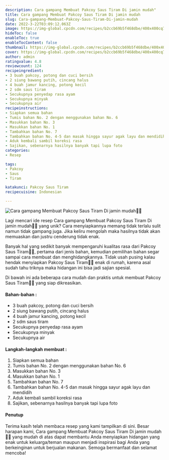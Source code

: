 ```yaml
---
description: Cara gampang Membuat Pakcoy Saus Tiram Di jamin mudah"
title: Cara gampang Membuat Pakcoy Saus Tiram Di jamin mudah
slug: Cara-gampang-Membuat-Pakcoy-Saus-Tiram-Di-jamin-mudah
date: 2022-3-22T03:09:12.063Z
image: https://img-global.cpcdn.com/recipes/b2ccb69b5f468dbe/400x400cq70/photo.jpg
hideToc: false
enableToc: true
enableTocContent: false
thumbnail: https://img-global.cpcdn.com/recipes/b2ccb69b5f468dbe/400x400cq70/photo.jpg
cover: https://img-global.cpcdn.com/recipes/b2ccb69b5f468dbe/400x400cq70/photo.jpg
author: admin
ratingvalue: 4.8
reviewcount: 124
recipeingredient:
- 3 buah pakcoy, potong dan cuci bersih
- 2 siung bawang putih, cincang halus
- 4 buah jamur kancing, potong kecil
- 2 sdm saus tiram
- Secukupnya penyedap rasa ayam
- Secukupnya minyak
- Secukupnya air
recipeinstructions:
- Siapkan semua bahan
- Tumis bahan No. 2 dengan menggunakan bahan No. 6
- Masukkan bahan No. 3
- Masukkan bahan No. 1
- Tambahkan bahan No. 7
- Tambahkan bahan No. 4-5 dan masak hingga sayur agak layu dan mendidih
- Aduk kembali sambil koreksi rasa
- Sajikan, sebenarnya hasilnya banyak tapi lupa foto
categories:
- Resep

tags:
- Pakcoy
- Saus
- Tiram

katakunci: Pakcoy Saus Tiram
recipecuisine: Indonesian

---
```


![Cara gampang Membuat Pakcoy Saus Tiram Di jamin mudah👩‍🍳](https://img-global.cpcdn.com/recipes/b2ccb69b5f468dbe/400x400cq70/photo.jpg)

Lagi mencari ide resep Cara gampang Membuat Pakcoy Saus Tiram Di jamin mudah👩‍🍳 yang unik? Cara menyiapkannya memang tidak terlalu sulit namun tidak gampang juga. Jika keliru mengolah maka hasilnya tidak akan memuaskan dan justru cenderung tidak enak.

Banyak hal yang sedikit banyak mempengaruhi kualitas rasa dari Pakcoy Saus Tiram👩‍🍳, pertama dari jenis bahan, kemudian pemilihan bahan segar sampai cara membuat dan menghidangkannya. Tidak usah pusing kalau hendak menyiapkan Pakcoy Saus Tiram👩‍🍳 enak di rumah, karena asal sudah tahu triknya maka hidangan ini bisa jadi sajian spesial.

Di bawah ini ada beberapa cara mudah dan praktis untuk membuat Pakcoy Saus Tiram👩‍🍳 yang siap dikreasikan.

<!--inarticleads1-->

#### Bahan-bahan :

- 3 buah pakcoy, potong dan cuci bersih
- 2 siung bawang putih, cincang halus
- 4 buah jamur kancing, potong kecil
- 2 sdm saus tiram
- Secukupnya penyedap rasa ayam
- Secukupnya minyak
- Secukupnya air

<!--inarticleads2-->

#### Langkah-langkah membuat :

1. Siapkan semua bahan
1. Tumis bahan No. 2 dengan menggunakan bahan No. 6
1. Masukkan bahan No. 3
1. Masukkan bahan No. 1
1. Tambahkan bahan No. 7
1. Tambahkan bahan No. 4-5 dan masak hingga sayur agak layu dan mendidih
1. Aduk kembali sambil koreksi rasa
1. Sajikan, sebenarnya hasilnya banyak tapi lupa foto

#### Penutup

Terima kasih telah membaca resep yang kami tampilkan di sini. Besar harapan kami, Cara gampang Membuat Pakcoy Saus Tiram Di jamin mudah👩‍🍳 yang mudah di atas dapat membantu Anda menyiapkan hidangan yang enak untuk keluarga/teman maupun menjadi inspirasi bagi Anda yang berkeinginan untuk berjualan makanan. Semoga bermanfaat dan selamat mencoba!